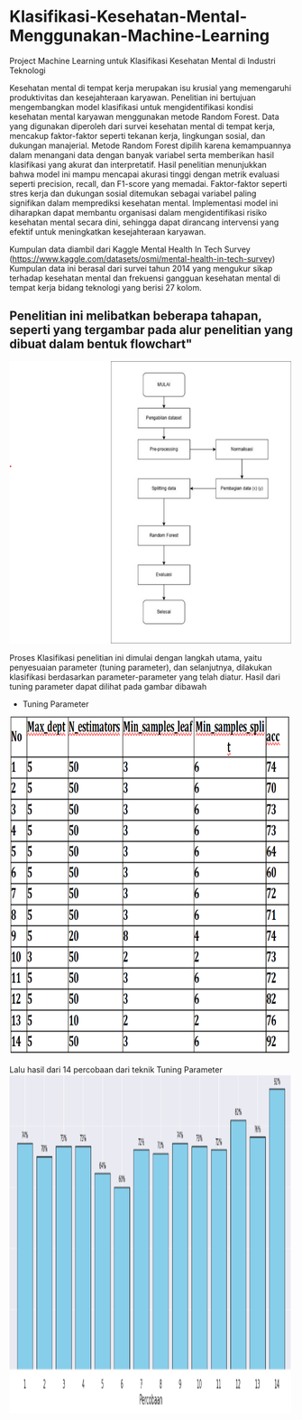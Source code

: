 # Klasifikasi-Kesehatan-Mental-Menggunakan-Machine-Learning
Project Machine Learning untuk Klasifikasi Kesehatan Mental di Industri Teknologi 

Kesehatan mental di tempat kerja merupakan isu krusial yang memengaruhi produktivitas dan kesejahteraan karyawan. Penelitian ini bertujuan mengembangkan model klasifikasi untuk mengidentifikasi kondisi kesehatan mental karyawan menggunakan metode Random Forest. Data yang digunakan diperoleh dari survei kesehatan mental di tempat kerja, mencakup faktor-faktor seperti tekanan kerja, lingkungan sosial, dan dukungan manajerial. Metode Random Forest dipilih karena kemampuannya dalam menangani data dengan banyak variabel serta memberikan hasil klasifikasi yang akurat dan interpretatif. Hasil penelitian menunjukkan bahwa model ini mampu mencapai akurasi tinggi dengan metrik evaluasi seperti precision, recall, dan F1-score yang memadai. Faktor-faktor seperti stres kerja dan dukungan sosial ditemukan sebagai variabel paling signifikan dalam memprediksi kesehatan mental. Implementasi model ini diharapkan dapat membantu organisasi dalam mengidentifikasi risiko kesehatan mental secara dini, sehingga dapat dirancang intervensi yang efektif untuk meningkatkan kesejahteraan karyawan.

Kumpulan data diambil dari Kaggle Mental Health In Tech Survey (https://www.kaggle.com/datasets/osmi/mental-health-in-tech-survey) Kumpulan data ini berasal dari survei tahun 2014 yang mengukur sikap terhadap kesehatan mental dan frekuensi gangguan kesehatan mental di tempat kerja bidang teknologi yang berisi 27 kolom.


## Penelitian ini melibatkan beberapa tahapan, seperti yang tergambar pada alur penelitian yang dibuat dalam bentuk flowchart"
<img src="https://github.com/Muhammadazrulihwan/Klasifikasi-Kesehatan-Mental-Menggunakan-Machine-Learning/blob/main/screenshoot/tahap%20penelitian.png" width="500" height="500">

Proses Klasifikasi penelitian ini dimulai dengan langkah utama, yaitu penyesuaian parameter (tuning parameter), dan selanjutnya, dilakukan klasifikasi berdasarkan parameter-parameter yang telah diatur. Hasil dari tuning parameter dapat dilihat pada gambar dibawah
- Tuning Parameter
<img src="https://github.com/Muhammadazrulihwan/Klasifikasi-Kesehatan-Mental-Menggunakan-Machine-Learning/blob/main/screenshoot/hasil%20tuning%20parameter.png" width="500" height="600">

Lalu hasil dari 14 percobaan dari teknik Tuning Parameter 
<img src="https://github.com/Muhammadazrulihwan/Klasifikasi-Kesehatan-Mental-Menggunakan-Machine-Learning/blob/main/screenshoot/hasil%20akurasi%2014%20percobaan.png" width="500" height="600">


